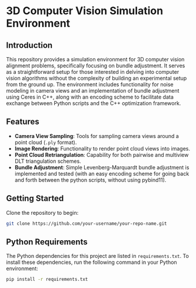 # 3D Computer Vision Simulation Environment

## Introduction

This repository provides a simulation environment for 3D computer vision alignment problems, specifically focusing on bundle adjustment. It serves as a straightforward setup for those interested in delving into computer vision algorithms without the complexity of building an experimental setup from the ground up. The environment includes functionality for noise modeling in camera views and an implementation of bundle adjustment using Ceres in C++, along with an encoding scheme to facilitate data exchange between Python scripts and the C++ optimization framework.

## Features

- **Camera View Sampling**: Tools for sampling camera views around a point cloud (`.ply` format).
- **Image Rendering**: Functionality to render point cloud views into images.
- **Point Cloud Retriangulation**: Capability for both pairwise and multiview DLT triangulation schemes.
- **Bundle Adjustment**: Simple Levenberg-Marquardt bundle adjustment is implemented and tested (with an easy encoding scheme for going back and forth between the python scripts, without using pybind11).

## Getting Started

Clone the repository to begin:

```bash
git clone https://github.com/your-username/your-repo-name.git
```

## Python Requirements

The Python dependencies for this project are listed in `requirements.txt`. To install these dependencies, run the following command in your Python environment:

```bash
pip install -r requirements.txt
```
